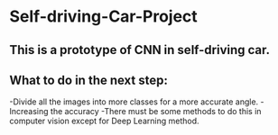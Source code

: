 # Self-driving-Car-Project

This is a prototype of CNN in self-driving car.
-
What to do in the next step:
-
-Divide all the images into more classes for a more accurate angle.
-Increasing the accuracy
-There must be some methods to do this in computer vision except for Deep Learning method.
